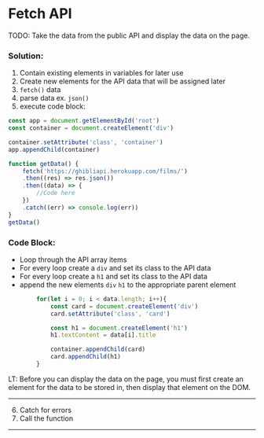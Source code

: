 # Fetch API
TODO: Take the data from the public API and display the data on the page. 

### Solution:
1. Contain existing elements in variables for later use
2. Create new elements for the API data that will be assigned later 
3. `fetch()` data
4. parse data ex. `json()`
5. execute code block:
```js
const app = document.getElementById('root') 
const container = document.createElement('div')

container.setAttribute('class', 'container')
app.appendChild(container)

function getData() {
    fetch('https://ghibliapi.herokuapp.com/films/')
    .then((res) => res.json())
    .then((data) => {      
        //Code here
    })
    .catch((err) => console.log(err))
}
getData()


```

### Code Block: 
- Loop through the API array items
- For every loop create a `div` and set its class to the API data
- For every loop create a `h1` and set its class to the API data
- append the new elements `div` `h1` to the appropriate parent element

```js
        for(let i = 0; i < data.length; i++){
            const card = document.createElement('div')
            card.setAttribute('class', 'card')

            const h1 = document.createElement('h1')
            h1.textContent = data[i].title

            container.appendChild(card)
            card.appendChild(h1)
        }

```

LT: Before you can display the data on the page, you must first create an element for the data to be stored in, then display that element on the DOM.
 
----------------------------------------
6. Catch for errors
7. Call the function
---------------------------------------- 

